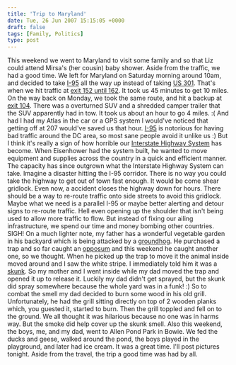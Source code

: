 ```yaml
---
title: 'Trip to Maryland'
date: Tue, 26 Jun 2007 15:15:05 +0000
draft: false
tags: [Family, Politics]
type: post
---
```


This weekend we went to Maryland to visit some family and so that Liz could attend Mirsa's (her cousin) baby shower. Aside from the traffic, we had a good time. We left for Maryland on Saturday morning around 10am, and decided to take [I-95](http://en.wikipedia.org/wiki/I-95) all the way up instead of taking [US 301](http://en.wikipedia.org/wiki/U.S._Route_301). That's when we hit traffic at [exit 152 until 162](http://maps.google.com/maps?f=q&hl=en&geocode=&q=&sll=37.84093,-77.45015&sspn=0.011642,0.013282&ie=UTF8&ll=38.632427,-77.270966&spn=0.184248,0.212517&z=12&om=1). It took us 45 minutes to get 10 miles. On the way back on Monday, we took the same route, and hit a backup at [exit 104](http://maps.google.com/maps?f=q&hl=en&geocode=&q=&sll=37.84093,-77.45015&sspn=0.011642,0.013282&ie=UTF8&ll=37.892196,-77.448807&spn=0.093068,0.106258&z=13&om=1). There was a overturned SUV and a shredded camper trailer that the SUV apparently had in tow. It took us about an hour to go 4 miles. :( And had I had my Atlas in the car or a GPS system I would've noticed that getting off at 207 would've saved us that hour. [I-95](http://en.wikipedia.org/wiki/I-95) is notorious for having bad traffic around the DC area, so most sane people avoid it unlike us :) But I think it's really a sign of how horrible our [Interstate Highway System](http://en.wikipedia.org/wiki/Interstate_Highway_System) has become. When Eisenhower had the system built, he wanted to move equipment and supplies across the country in a quick and efficient manner. The capacity has since outgrown what the Interstate Highway System can take. Imagine a disaster hitting the I-95 corridor. There is no way you could take the highway to get out of town fast enough. It would be come shear gridlock. Even now, a accident closes the highway down for hours. There should be a way to re-route traffic onto side streets to avoid this gridlock. Maybe what we need is a parallel I-95 or maybe better alerting and detour signs to re-route traffic. Hell even opening up the shoulder that isn't being used to allow more traffic to flow. But instead of fixing our ailing infrastructure, we spend our time and money bombing other countries. SIGH! On a much lighter note, my father has a wonderful vegetable garden in his backyard which is being attacked by a [groundhog](http://en.wikipedia.org/wiki/Groundhog). He purchased a trap and so far caught an [opposum](http://en.wikipedia.org/wiki/Opposum) and this weekend he caught another one, so we thought. When he picked up the trap to move it the animal inside moved around and I saw the white stripe. I immediately told him it was a [skunk](http://en.wikipedia.org/wiki/Skunk). So my mother and I went inside while my dad moved the trap and opened it up to release it. Luckily my dad didn't get sprayed, but the skunk did spray somewhere because the whole yard was in a funk! :) So to combat the smell my dad decided to burn some wood in his old grill. Unfortunately, he had the grill sitting directly on top of 2 wooden planks which, you guested it, started to burn. Then the grill toppled and fell on to the ground. We all thought it was hilarious because no one was in harms way. But the smoke did help cover up the skunk smell. Also this weekend, the boys, me, and my dad, went to Allen Pond Park in Bowie. We fed the ducks and geese, walked around the pond, the boys played in the playground, and later had ice cream. It was a great time. I'll post pictures tonight. Aside from the travel, the trip a good time was had by all.